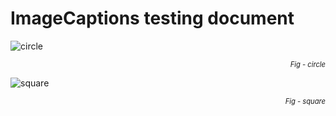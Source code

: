 
<style>

.image_caption {
    font-size: .8em;
    font-style: italic;
    text-align: right;
    }

</style>

# ImageCaptions testing document

![circle](_img/circle.png)

<p class="image_caption">Fig - circle</p>

![square](_img/square.png)

<p class="image_caption">Fig - square</p>
